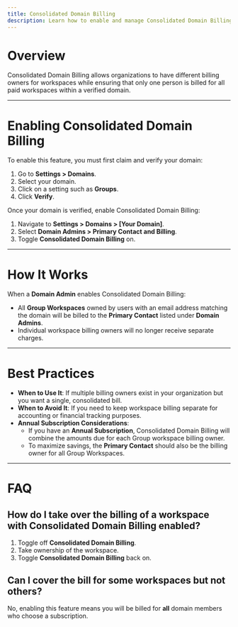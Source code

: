 ```yaml
---
title: Consolidated Domain Billing
description: Learn how to enable and manage Consolidated Domain Billing, allowing one billing owner to cover all paid workspaces under a verified domain.
---
```


# Overview
Consolidated Domain Billing allows organizations to have different billing owners for workspaces while ensuring that only one person is billed for all paid workspaces within a verified domain.

---

# Enabling Consolidated Domain Billing
To enable this feature, you must first claim and verify your domain:

1. Go to **Settings > Domains**.
2. Select your domain.
3. Click on a setting such as **Groups**.
4. Click **Verify**.

Once your domain is verified, enable Consolidated Domain Billing:

1. Navigate to **Settings > Domains > [Your Domain]**.
2. Select **Domain Admins > Primary Contact and Billing**.
3. Toggle **Consolidated Domain Billing** on.

---

# How It Works
When a **Domain Admin** enables Consolidated Domain Billing:

- All **Group Workspaces** owned by users with an email address matching the domain will be billed to the **Primary Contact** listed under **Domain Admins**.
- Individual workspace billing owners will no longer receive separate charges.

---

# Best Practices
- **When to Use It**: If multiple billing owners exist in your organization but you want a single, consolidated bill.
- **When to Avoid It**: If you need to keep workspace billing separate for accounting or financial tracking purposes.
- **Annual Subscription Considerations**:
  - If you have an **Annual Subscription**, Consolidated Domain Billing will combine the amounts due for each Group workspace billing owner.
  - To maximize savings, the **Primary Contact** should also be the billing owner for all Group Workspaces.

---

# FAQ

## How do I take over the billing of a workspace with Consolidated Domain Billing enabled?
1. Toggle off **Consolidated Domain Billing**.
2. Take ownership of the workspace.
3. Toggle **Consolidated Domain Billing** back on.

## Can I cover the bill for some workspaces but not others?
No, enabling this feature means you will be billed for **all** domain members who choose a subscription.

